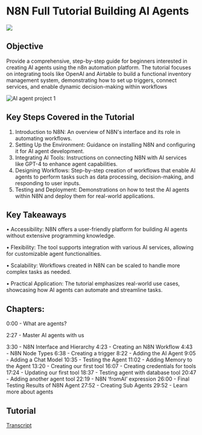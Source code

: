 # N8N Full Tutorial Building AI Agents
<a href="https://www.youtube.com/watch?v=ZbIVOy_GPyQ&list=WL&index=3&t=1s"><img src="https://img.shields.io/badge/-YouTube-0072b1?&style=for-the-badge&logo=YouTube&logoColor=white" /></a>

## Objective
Provide a comprehensive, step-by-step guide for beginners interested in creating AI agents using the n8n automation platform. The tutorial focuses on integrating tools like OpenAI and Airtable to build a functional inventory management system, demonstrating how to set up triggers, connect services, and enable dynamic decision-making within workflows 

![AI agent project 1](https://github.com/user-attachments/assets/094f0aa0-0672-4fa0-a9e7-2e86b42d47b1)

## Key Steps Covered in the Tutorial
1.	Introduction to N8N: An overview of N8N's interface and its role in automating workflows.
2.	Setting Up the Environment: Guidance on installing N8N and configuring it for AI agent development.
3.	Integrating AI Tools: Instructions on connecting N8N with AI services like GPT-4 to enhance agent capabilities.
4.	Designing Workflows: Step-by-step creation of workflows that enable AI agents to perform tasks such as data processing, decision-making, and responding to user inputs.
5.	Testing and Deployment: Demonstrations on how to test the AI agents within N8N and deploy them for real-world applications.

## Key Takeaways
•	Accessibility: N8N offers a user-friendly platform for building AI agents without extensive programming knowledge.

•	Flexibility: The tool supports integration with various AI services, allowing for customizable agent functionalities.

•	Scalability: Workflows created in N8N can be scaled to handle more complex tasks as needed.

•	Practical Application: The tutorial emphasizes real-world use cases, showcasing how AI agents can automate and streamline tasks.

## Chapters:

0:00 - What are agents?

2:27 - Master AI agents with us

3:30 - N8N Interface and Hierarchy
4:23 - Creating an N8N Workflow
4:43 - N8N Node Types
6:38 - Creating a trigger
8:22 - Adding the AI Agent
9:05 - Adding a Chat Model
10:35 - Testing the Agent
11:02 - Adding Memory to the Agent
13:20 - Creating our first tool
16:07 - Creating credentials for tools
17:24 - Updating our first tool
18:37 - Testing agent with database tool
20:47 - Adding another agent tool
22:19 - N8N ‘fromAI’ expression
26:00 - Final Testing Results of N8N Agent
27:52 - Creating Sub Agents
29:52 - Learn more about agents

## Tutorial
<a href="Transcript">Transcript</a>
